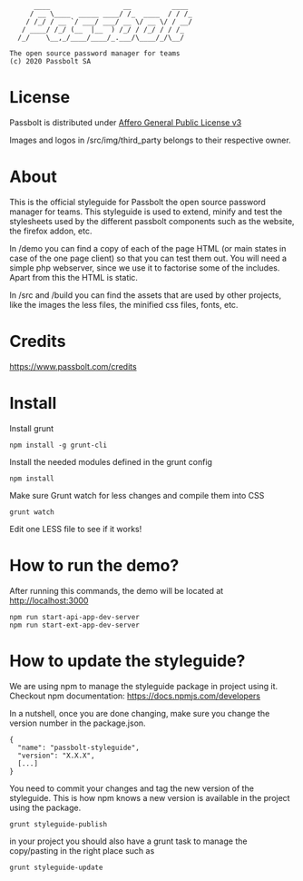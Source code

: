 	      ____                  __          ____
	     / __ \____  _____ ____/ /_  ____  / / /_
	    / /_/ / __ `/ ___/ ___/ __ \/ __ \/ / __/
	   / ____/ /_/ (__  |__  ) /_/ / /_/ / / /_
	  /_/    \__,_/____/____/_.___/\____/_/\__/

	The open source password manager for teams
	(c) 2020 Passbolt SA


License
==============

Passbolt is distributed under [Affero General Public License v3](http://www.gnu.org/licenses/agpl-3.0.html)

Images and logos in /src/img/third_party belongs to their respective owner.


About
=========

This is the official styleguide for Passbolt the open source password manager for teams.
This styleguide is used to extend, minify and test the stylesheets used by the different
passbolt components such as the website, the firefox addon, etc.

In /demo you can find a copy of each of the page HTML (or main states in case of the one page client)
so that you can test them out. You will need a simple php webserver, since we use it to factorise
some of the includes. Apart from this the HTML is static.

In /src and /build you can find the assets that are used by other projects, like the images
the less files, the minified css files, fonts, etc.

Credits
=========

https://www.passbolt.com/credits


Install
=========

Install grunt
```
npm install -g grunt-cli
```

Install the needed modules defined in the grunt config
```
npm install
```

Make sure Grunt watch for less changes and compile them into CSS
```
grunt watch
```

Edit one LESS file to see if it works!


How to run the demo?
==========================

After running this commands, the demo will be located at
[http://localhost:3000](http://localhost:3000)

```
npm run start-api-app-dev-server
npm run start-ext-app-dev-server
```

How to update the styleguide?
=============================

We are using npm to manage the styleguide package in project using it.
Checkout npm documentation: https://docs.npmjs.com/developers

In a nutshell, once you are done changing, make sure you change the version
number in the package.json.
```
{
  "name": "passbolt-styleguide",
  "version": "X.X.X",
  [...]
}
```

You need to commit your changes and tag the new version of the styleguide.
This is how npm knows a new version is available in the project using the package.
```
grunt styleguide-publish
```

in your project you should also have a grunt task to manage the copy/pasting in the right place such as
```
grunt styleguide-update
```
